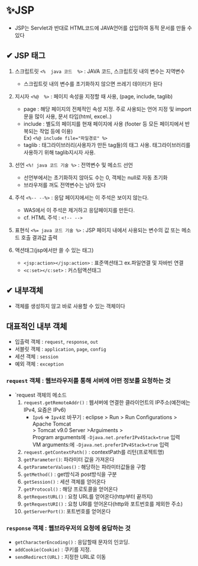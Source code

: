 # ✨JSP

- JSP는 Servlet과 반대로 HTML코드에 JAVA언어를 삽입하여 동적 문서를 만들 수 있다

## ✔ JSP 태그

1. 스크립트릿 `<%  java 코드  %>` : JAVA 코드, 스크립트릿 내의 변수는 지역변수

   - 스크립트릿 내의 변수를 초기화하지 않으면 쓰레기 데이터가 된다

2. 지시자 `<%@  %>` : 페이지 속성을 지정할 때 사용, (page, include, taglib)
    - page : 해당 페이지의 전체적인 속성 지정. 주로 사용되는 언어 지정 및 import문을 많이 사용, 문서 타입(html, excel..)
    - include : 별도의 페이지를 현재 페이지에 사용 (footer 등 모든 페이지에서 반복되는 작업 등에 이용)  
      Ex) `<%@ include file="파일경로" %>`
    - taglib : 태그라이브러리(사용자가 만든 tag들)의 태그 사용. 태그라이브러리를 사용하기 위해 taglib지시자 사용.


3. 선언 `<%! java 코드 기술 %>` : 전역변수 및 메소드 선언
    - 선언부에서는 초기화하지 않아도 수는 0, 객체는 null로 자동 초기화
    - 브라우저를 꺼도 전역변수는 남아 있다

4. 주석 `<%-- --%>` : 응답 페이지에서는 이 주석은 보이지 않는다.  
    - WAS에서 이 주석은 제거하고 응답페이지를 만든다. 
    - cf. HTML 주석 : `<!-- -->`

5. 표현식 `<%= java 코드 기술 %>` : JSP 페이지 내에서 사용되는 변수의 값 또는 메소드 호출 결과값 출력

6. 액션태그(jsp에서만 쓸 수 있는 태그)
   - `<jsp:action></jsp:action>` : 표준액션태그 ex.파일연결 및 자바빈 연결
   - `<c:set></c:set>` : 커스텀액션태그

## ✔ 내부객체
- 객체를 생성하지 않고 바로 사용할 수 있는 객체이다
## 대표적인 내부 객체
- 입출력 객체 : `request`, `response`, `out`
- 서블릿 객체 : `application`, `page`, `config`
- 세션 객체 : `session`
- 예외 객체 : `exception`

### `request` 객체 : 웹브라우저를 통해 서버에 어떤 정보를 요청하는 것
- `request 객체의 메소드
    1. `request.getRemoteAddr()` : 웹서버에 연결한 클라이언트의 IP주소(예전에는 IPv4, 요즘은 IPv6)
        - `Ipv6` => `Ipv4로` 바꾸기 : eclipse > Run > Run Configurations > Apache Tomcat  
                             > Tomcat v9.0 Server >Arguiments >   
      Program arguments에 `-Djava.net.preferIPv4Stack=true` 입력  
      VM arguments:에 `-Djava.net.preferIPv4Stack=true` 입력
    2. `request.getContextPath()` : contextPath를 리턴(프로젝트명)
    3. `getParameter()`: 파라미터 값을 가져온다
    4. `getParameterValues()` : 해당하는 파라미터값들을 구함
    5. `getMethod()` : get방식과 post방식을 구분
    6. `getSession()` : 세션 객체를 얻어온다
    7. `getProtocol()` : 해당 프로토콜을 얻어온다
    8. `getRequestURL()` : 요청 URL를 얻어온다(http부터 끝까지)
    9. `getRequestURI()` : 요청 URI를 얻어온다(http와 포트번호를 제외한 주소)
    10. `getServerPort()`: 포트번호를 얻어온다


### `response` 객체 :  웹브라우저의 요청에 응답하는 것
- `getCharacterEncoding()` : 응답할때 문자의 인코딩.
- `addCookie(Cookie)` : 쿠키를 지정.
- `sendRedirect(URL)` : 지정한 URL로 이동

